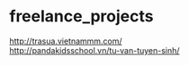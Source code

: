 # freelance_projects

http://trasua.vietnammm.com/ <br>
http://pandakidsschool.vn/tu-van-tuyen-sinh/
